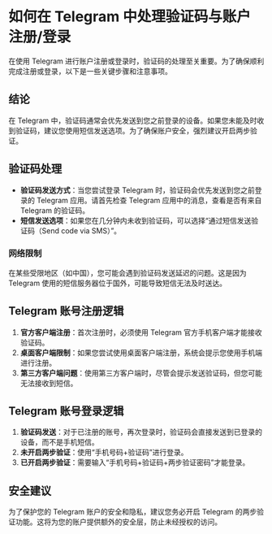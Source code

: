 # 如何在 Telegram 中处理验证码与账户注册/登录

在使用 Telegram 进行账户注册或登录时，验证码的处理至关重要。为了确保顺利完成注册或登录，以下是一些关键步骤和注意事项。

## 结论
在 Telegram 中，验证码通常会优先发送到您之前登录的设备。如果您未能及时收到验证码，建议您使用短信发送选项。为了确保账户安全，强烈建议开启两步验证。

## 验证码处理
- **验证码发送方式**：当您尝试登录 Telegram 时，验证码会优先发送到您之前登录的 Telegram 应用。请首先检查 Telegram 应用中的消息，查看是否有来自 Telegram 的验证码。
- **短信发送选项**：如果您在几分钟内未收到验证码，可以选择“通过短信发送验证码（Send code via SMS）”。

### 网络限制
在某些受限地区（如中国），您可能会遇到验证码发送延迟的问题。这是因为 Telegram 使用的短信服务器位于国外，可能导致短信无法及时送达。

## Telegram 账号注册逻辑
1. **官方客户端注册**：首次注册时，必须使用 Telegram 官方手机客户端才能接收验证码。
2. **桌面客户端限制**：如果您尝试使用桌面客户端注册，系统会提示您使用手机端进行注册。
3. **第三方客户端问题**：使用第三方客户端时，尽管会提示发送验证码，但您可能无法接收到短信。

## Telegram 账号登录逻辑
1. **验证码发送**：对于已注册的账号，再次登录时，验证码会直接发送到已登录的设备，而不是手机短信。
2. **未开启两步验证**：使用“手机号码+验证码”进行登录。
3. **已开启两步验证**：需要输入“手机号码+验证码+两步验证密码”才能登录。

## 安全建议
为了保护您的 Telegram 账户的安全和隐私，建议您务必开启 Telegram 的两步验证功能。这将为您的账户提供额外的安全层，防止未经授权的访问。